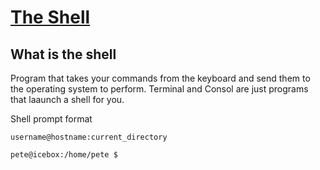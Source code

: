 # [The Shell](https://linuxjourney.com/lesson/the-shell)

## What is the shell

Program that takes your commands from the keyboard and send them to the operating system to perform. Terminal and Consol are just programs that laaunch a shell for you.


Shell prompt format
``` 
username@hostname:current_directory

pete@icebox:/home/pete $
```